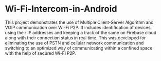 # Wi-Fi-Intercom-in-Android
This project demonstrates the use of Multiple Client-Server Algorithm and VOIP communication over Wi-Fi P2P. 
It includes identification of devices using their IP addresses and keeping a track of the same on Firebase cloud along with their connection status in real time. 
This was developed for eliminating the use of PSTN and cellular network communication and switching to an optimized way of communicating within a confined space with the help of secured Wi-Fi P2P.
